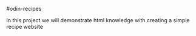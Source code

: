 #odin-recipes

In this project we will demonstrate html knowledge with creating a simple recipe website
